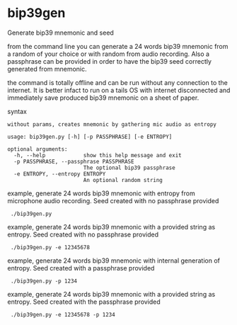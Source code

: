 # bip39gen
Generate bip39 mnemonic and seed

 from the command line you can generate a 24 words bip39 mnemonic from a random of your choice or with random from audio recording. Also a passphrase can be provided in order to have the bip39 seed correctly generated from mnemonic.

 the command is totally offline and can be run without any connection to the internet. It is better infact to run on a tails OS with internet disconnected and immediately save produced bip39 mnemonic on a sheet of paper.


 syntax

```
without params, creates mnemonic by gathering mic audio as entropy

usage: bip39gen.py [-h] [-p PASSPHRASE] [-e ENTROPY]

optional arguments:
  -h, --help            show this help message and exit
  -p PASSPHRASE, --passphrase PASSPHRASE
                        The optional bip39 passphrase
  -e ENTROPY, --entropy ENTROPY
                        An optional random string

```

 example, generate 24 words bip39 mnemonic with entropy from microphone audio recording. Seed created with no passphrase provided

```
 ./bip39gen.py
```
 
 example, generate 24 words bip39 mnemonic with a provided string as entropy. Seed created with no passphrase provided

```
 ./bip39gen.py -e 12345678
```
 
 example, generate 24 words bip39 mnemonic with internal generation of entropy. Seed created with a passphrase provided

```
 ./bip39gen.py -p 1234
```
 
 example, generate 24 words bip39 mnemonic with a provided string as entropy. Seed created with the passphrase provided

```
 ./bip39gen.py -e 12345678 -p 1234

```



